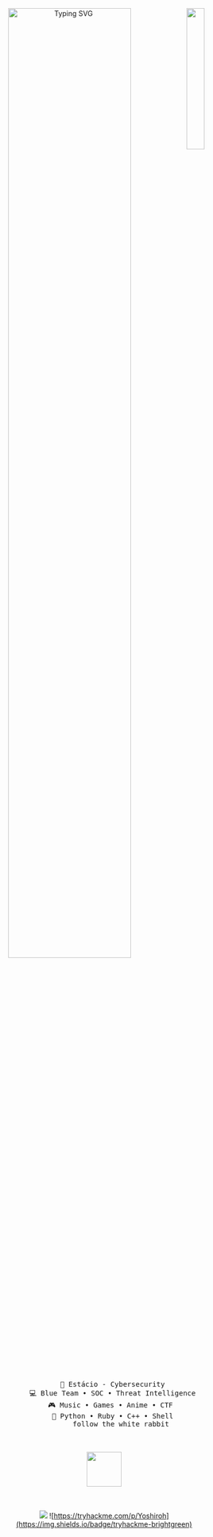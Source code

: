 <div align="center">
<img src="https://i.pinimg.com/564x/cd/34/e9/cd34e92afe985f653076a675e09b8604.jpg" width="27%" align="right" />
<img src="https://readme-typing-svg.demolab.com?font=Fira+Code&weight=300&size=15&pause=1000&color=F70000&center=true&vCenter=true&multiline=true&repeat=false&random=false&width=435&lines=Hello;Im+Kaio%2C+a+pentester+from+Brazil" alt="Typing SVG"" width="70%" />
<br><br>
<pre>
    💼 Estácio - Cybersecurity
    💻 Blue Team • SOC • Threat Intelligence
    🎮 Music • Games • Anime • CTF 
    🔨 Python • Ruby • C++ • Shell
        follow the white rabbit
</pre>
<br><br>
<img src="https://i.pinimg.com/originals/01/65/f5/0165f5ac3adb73d682a78e6a71a487ac.gif" height="70" />
<br><br><br>
    
[![](https://img.shields.io/badge/linkedin-0a66c2)](https://www.linkedin.com/in/kaiobarbosa/)
![https://tryhackme.com/p/Yoshiroh](https://img.shields.io/badge/tryhackme-brightgreen)
</div>
